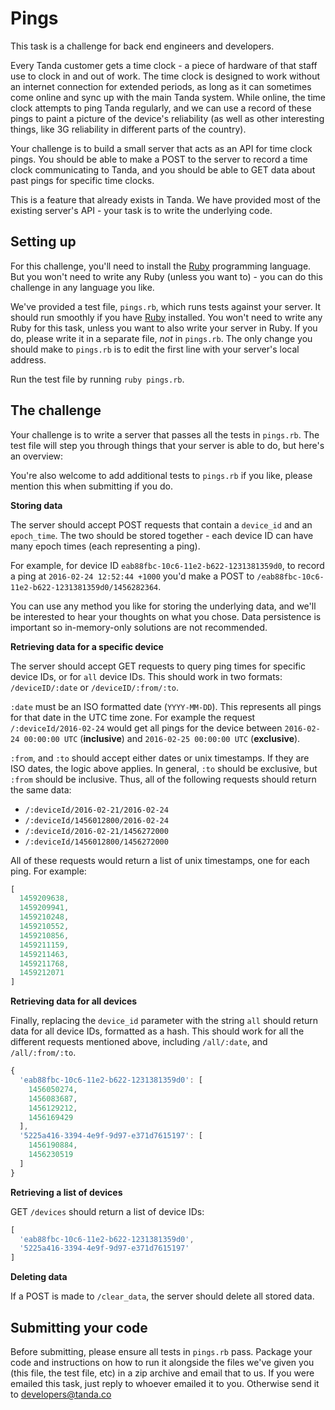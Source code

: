 # Pings

This task is a challenge for back end engineers and developers.

Every Tanda customer gets a time clock - a piece of hardware of that staff use to clock in and out of work. The time clock is designed to work without an internet connection for extended periods, as long as it can sometimes come online and sync up with the main Tanda system. While online, the time clock attempts to ping Tanda regularly, and we can use a record of these pings to paint a picture of the device's reliability (as well as other interesting things, like 3G reliability in different parts of the country).

Your challenge is to build a small server that acts as an API for time clock pings. You should be able to make a POST to the server to record a time clock communicating to Tanda, and you should be able to GET data about past pings for specific time clocks.

This is a feature that already exists in Tanda. We have provided most of the existing server's API - your task is to write the underlying code.

## Setting up

For this challenge, you'll need to install the [Ruby](https://www.ruby-lang.org/en/) programming language. But you won't need to write any Ruby (unless you want to) - you can do this challenge in any language you like.

We've provided a test file, `pings.rb`, which runs tests against your server. It should run smoothly if you have [Ruby](https://www.ruby-lang.org/en/) installed. You won't need to write any Ruby for this task, unless you want to also write your server in Ruby. If you do, please write it in a separate file, *not* in `pings.rb`. The only change you should make to `pings.rb` is to edit the first line with your server's local address.

Run the test file by running `ruby pings.rb`.

## The challenge

Your challenge is to write a server that passes all the tests in `pings.rb`. The test file will step you through things that your server is able to do, but here's an overview:

You're also welcome to add additional tests to `pings.rb` if you like, please mention this when submitting if you do.

**Storing data**

The server should accept POST requests that contain a `device_id` and an `epoch_time`. The two should be stored together - each device ID can have many epoch times (each representing a ping).

For example, for device ID `eab88fbc-10c6-11e2-b622-1231381359d0`, to record a ping at `2016-02-24 12:52:44 +1000` you'd make a POST to `/eab88fbc-10c6-11e2-b622-1231381359d0/1456282364`.

You can use any method you like for storing the underlying data, and we'll be interested to hear your thoughts on what you chose. Data persistence is important so in-memory-only solutions are not recommended.

**Retrieving data for a specific device**

The server should accept GET requests to query ping times for specific device IDs, or for `all` device IDs. This should work in two formats: `/deviceID/:date` or `/deviceID/:from/:to`.

`:date` must be an ISO formatted date (`YYYY-MM-DD`). This represents all pings for that date in the UTC time zone. For example the request `/:deviceId/2016-02-24` would get all pings for the device between `2016-02-24 00:00:00 UTC` (**inclusive**) and `2016-02-25 00:00:00 UTC` (**exclusive**).

`:from`, and `:to` should accept either dates  or unix timestamps. If they are ISO dates, the logic above applies. In general, `:to` should be exclusive, but `:from` should be inclusive. Thus, all of the following requests should return the same data:

* `/:deviceId/2016-02-21/2016-02-24`
* `/:deviceId/1456012800/2016-02-24`
* `/:deviceId/2016-02-21/1456272000`
* `/:deviceId/1456012800/1456272000`

All of these requests would return a list of unix timestamps, one for each ping. For example:

```javascript
[
  1459209638,
  1459209941,
  1459210248,
  1459210552,
  1459210856,
  1459211159,
  1459211463,
  1459211768,
  1459212071
]
```

**Retrieving data for all devices**

Finally, replacing the `device_id` parameter with the string `all` should return data for all device IDs, formatted as a hash. This should work for all the different requests mentioned above, including `/all/:date`, and `/all/:from/:to`.

```javascript
{
  'eab88fbc-10c6-11e2-b622-1231381359d0': [
    1456050274,
    1456083687,
    1456129212,
    1456169429
  ],
  '5225a416-3394-4e9f-9d97-e371d7615197': [
    1456190884,
    1456230519
  ]
}
```

**Retrieving a list of devices**

GET `/devices` should return a list of device IDs:

```javascript
[
  'eab88fbc-10c6-11e2-b622-1231381359d0',
  '5225a416-3394-4e9f-9d97-e371d7615197'
]
```

**Deleting data**

If a POST is made to `/clear_data`, the server should delete all stored data.

## Submitting your code

Before submitting, please ensure all tests in `pings.rb` pass. Package your code and instructions on how to run it alongside the files we've given you (this file, the test file, etc) in a zip archive and email that to us. If you were emailed this task, just reply to whoever emailed it to you. Otherwise send it to developers@tanda.co
